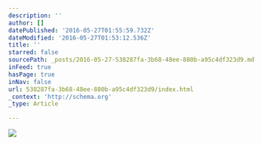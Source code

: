 ```yaml
---
description: ''
author: []
datePublished: '2016-05-27T01:55:59.732Z'
dateModified: '2016-05-27T01:53:12.536Z'
title: ''
starred: false
sourcePath: _posts/2016-05-27-538287fa-3b68-48ee-880b-a95c4df323d9.md
inFeed: true
hasPage: true
inNav: false
url: 538287fa-3b68-48ee-880b-a95c4df323d9/index.html
_context: 'http://schema.org'
_type: Article

---
```

![](https://the-grid-user-content.s3-us-west-2.amazonaws.com/9776123f-a854-4441-b208-d03c1f4551bf.jpg)